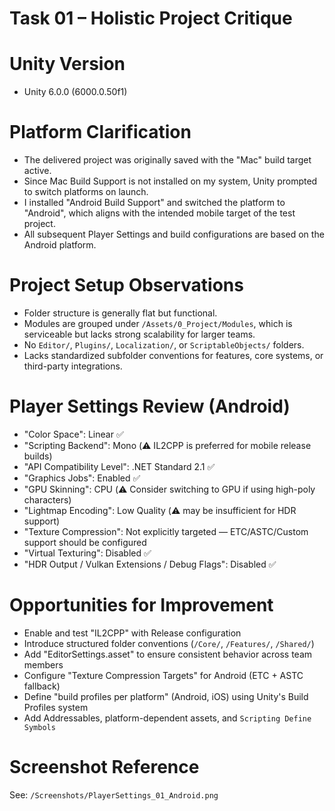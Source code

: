 ﻿# Task 01 – Holistic Project Critique

# Unity Version
- Unity 6.0.0 (6000.0.50f1)

# Platform Clarification
- The delivered project was originally saved with the "Mac" build target active.
- Since Mac Build Support is not installed on my system, Unity prompted to switch platforms on launch.
- I installed "Android Build Support" and switched the platform to "Android", which aligns with the intended mobile target of the test project.
- All subsequent Player Settings and build configurations are based on the Android platform.

# Project Setup Observations
- Folder structure is generally flat but functional.
- Modules are grouped under `/Assets/0_Project/Modules`, which is serviceable but lacks strong scalability for larger teams.
- No `Editor/`, `Plugins/`, `Localization/`, or `ScriptableObjects/` folders.
- Lacks standardized subfolder conventions for features, core systems, or third-party integrations.

# Player Settings Review (Android)
- "Color Space": Linear ✅
- "Scripting Backend": Mono (⚠️ IL2CPP is preferred for mobile release builds)
- "API Compatibility Level": .NET Standard 2.1 ✅
- "Graphics Jobs": Enabled ✅
- "GPU Skinning": CPU (⚠️ Consider switching to GPU if using high-poly characters)
- "Lightmap Encoding": Low Quality (⚠️ may be insufficient for HDR support)
- "Texture Compression": Not explicitly targeted — ETC/ASTC/Custom support should be configured
- "Virtual Texturing": Disabled ✅
- "HDR Output / Vulkan Extensions / Debug Flags": Disabled ✅

# Opportunities for Improvement
- Enable and test "IL2CPP" with Release configuration
- Introduce structured folder conventions (`/Core/`, `/Features/`, `/Shared/`)
- Add "EditorSettings.asset" to ensure consistent behavior across team members
- Configure "Texture Compression Targets" for Android (ETC + ASTC fallback)
- Define "build profiles per platform" (Android, iOS) using Unity's Build Profiles system
- Add Addressables, platform-dependent assets, and `Scripting Define Symbols`

# Screenshot Reference
See: `/Screenshots/PlayerSettings_01_Android.png`
